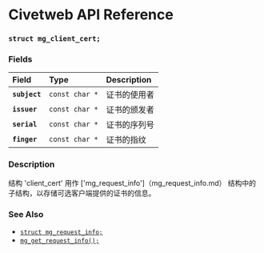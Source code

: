 # Civetweb API Reference

### `struct mg_client_cert;`

### Fields

| Field | Type | Description |
| :--- | :--- | :--- |
|**`subject`**|`const char *`| 证书的使用者 |
|**`issuer`**|`const char *`| 证书的颁发者 |
|**`serial`**|`const char *`| 证书的序列号 |
|**`finger`**|`const char *`| 证书的指纹 |


### Description

结构 'client_cert' 用作 ['mg_request_info']（mg_request_info.md） 结构中的子结构，以存储可选客户端提供的证书的信息。

### See Also

* [`struct mg_request_info;`](mg_request_info.md)
* [`mg_get_request_info();`](mg_get_request_info.md)
